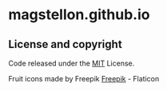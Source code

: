 # magstellon.github.io

## License and copyright
Code released under the [MIT](https://github.com/magstellon/magstellon.github.io/blob/master/LICENSE.md) License.

Fruit icons made by Freepik [Freepik](https://www.flaticon.com/fr/icones-gratuites/fruit) - Flaticon